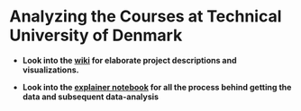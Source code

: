 # Analyzing the Courses at Technical University of Denmark

* **Look into the [wiki](https://github.com/Sam1511/Social_Graph_Project_Final_2016/wiki) for elaborate project descriptions and visualizations.**



* **Look into the [explainer notebook](http://nbviewer.jupyter.org/github/Sam1511/Social_Graph_Project_Final_2016/blob/master/explainer_notebook-Final.ipynb) for all the process behind getting the data and subsequent data-analysis**


